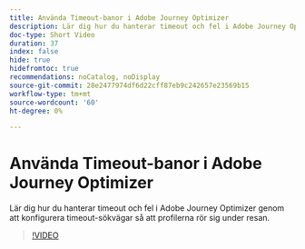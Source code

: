 ```yaml
---
title: Använda Timeout-banor i Adobe Journey Optimizer
description: Lär dig hur du hanterar timeout och fel i Adobe Journey Optimizer genom att konfigurera timeout-sökvägar så att profilerna rör sig under resan.
doc-type: Short Video
duration: 37
index: false
hide: true
hidefromtoc: true
recommendations: noCatalog, noDisplay
source-git-commit: 28e2477974df6d22cff87eb9c242657e23569b15
workflow-type: tm+mt
source-wordcount: '60'
ht-degree: 0%

---
```



# Använda Timeout-banor i Adobe Journey Optimizer

Lär dig hur du hanterar timeout och fel i Adobe Journey Optimizer genom att konfigurera timeout-sökvägar så att profilerna rör sig under resan.

<!-- 62_S522_3442522_36_using-timeout-paths-in-adobe-journey-optimizer -->
>[!VIDEO](https://video.tv.adobe.com/v/3460472/?learn=on&enablevpops=true&captions=swe)
